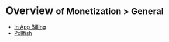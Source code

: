 # Overview <small>of Monetization > General</small>

* [In App Billing](in-app-billing.md)
* [Pollfish](pollfish.md)